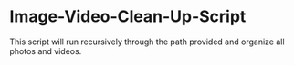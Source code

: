 # Image-Video-Clean-Up-Script
This script will run recursively through the path provided and organize all photos and videos.
